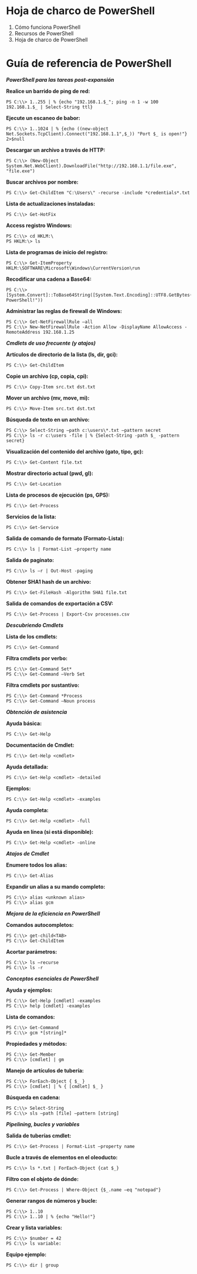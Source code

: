 # Hoja de charco de PowerShell

1. Cómo funciona PowerShell
2. Recursos de PowerShell
3. Hoja de charco de PowerShell

# Guía de referencia de PowerShell

_**PowerShell para las tareas post-expansión**_

**Realice un barrido de ping de red:**

```plaintext
PS C:\\> 1..255 | % {echo "192.168.1.$_"; ping -n 1 -w 100 192.168.1.$_ | Select-String ttl}
```

**Ejecute un escaneo de babor:**

```plaintext
PS C:\\> 1..1024 | % {echo ((new-object Net.Sockets.TcpClient).Connect("192.168.1.1",$_)) "Port $_ is open!"} 2>$null
```

**Descargar un archivo a través de HTTP:**

```plaintext
PS C:\\> (New-Object System.Net.WebClient).DownloadFile("http://192.168.1.1/file.exe", "file.exe")
```

**Buscar archivos por nombre:**

```plaintext
PS C:\\> Get-ChildItem "C:\Users\" -recurse -include *credentials*.txt
```

**Lista de actualizaciones instaladas:**

```plaintext
PS C:\\> Get-HotFix
```

**Access registro Windows:**

```plaintext
PS C:\\> cd HKLM:\
PS HKLM:\> ls
```

**Lista de programas de inicio del registro:**

```plaintext
PS C:\\> Get-ItemProperty HKLM:\SOFTWARE\Microsoft\Windows\CurrentVersion\run
```

**Recodificar una cadena a Base64:**

```plaintext
PS C:\\> [System.Convert]::ToBase64String([System.Text.Encoding]::UTF8.GetBytes("Hello PowerShell!"))
```

**Administrar las reglas de firewall de Windows:**

```plaintext
PS C:\\> Get-NetFirewallRule –all
PS C:\\> New-NetFirewallRule -Action Allow -DisplayName AllowAccess -RemoteAddress 192.168.1.25
```

_**Cmdlets de uso frecuente (y atajos)**_

**Artículos de directorio de la lista (ls, dir, gci):**

```plaintext
PS C:\\> Get-ChildItem
```

**Copie un archivo (cp, copia, cpi):**

```plaintext
PS C:\\> Copy-Item src.txt dst.txt
```

**Mover un archivo (mv, move, mi):**

```plaintext
PS C:\\> Move-Item src.txt dst.txt
```

**Búsqueda de texto en un archivo:**

```plaintext
PS C:\\> Select-String –path c:\users\*.txt –pattern secret
PS C:\\> ls -r c:\users -file | % {Select-String -path $_ -pattern secret}
```

**Visualización del contenido del archivo (gato, tipo, gc):**

```plaintext
PS C:\\> Get-Content file.txt
```

**Mostrar directorio actual (pwd, gl):**

```plaintext
PS C:\\> Get-Location
```

**Lista de procesos de ejecución (ps, GPS):**

```plaintext
PS C:\\> Get-Process
```

**Servicios de la lista:**

```plaintext
PS C:\\> Get-Service
```

**Salida de comando de formato (Formato-Lista):**

```plaintext
PS C:\\> ls | Format-List –property name
```

**Salida de paginato:**

```plaintext
PS C:\\> ls –r | Out-Host -paging
```

**Obtener SHA1 hash de un archivo:**

```plaintext
PS C:\\> Get-FileHash -Algorithm SHA1 file.txt
```

**Salida de comandos de exportación a CSV:**

```plaintext
PS C:\\> Get-Process | Export-Csv processes.csv
```

_**Descubriendo Cmdlets**_

**Lista de los cmdlets:**

```plaintext
PS C:\\> Get-Command
```

**Filtra cmdlets por verbo:**

```plaintext
PS C:\\> Get-Command Set*
PS C:\\> Get-Command –Verb Set
```

**Filtra cmdlets por sustantivo:**

```plaintext
PS C:\\> Get-Command *Process
PS C:\\> Get-Command –Noun process
```

_**Obtención de asistencia**_

**Ayuda básica:**

```plaintext
PS C:\\> Get-Help
```

**Documentación de Cmdlet:**

```plaintext
PS C:\\> Get-Help <cmdlet>
```

**Ayuda detallada:**

```plaintext
PS C:\\> Get-Help <cmdlet> -detailed
```

**Ejemplos:**

```plaintext
PS C:\\> Get-Help <cmdlet> -examples
```

**Ayuda completa:**

```plaintext
PS C:\\> Get-Help <cmdlet> -full
```

**Ayuda en línea (si está disponible):**

```plaintext
PS C:\\> Get-Help <cmdlet> -online
```

_**Atajos de Cmdlet**_

**Enumere todos los alias:**

```plaintext
PS C:\\> Get-Alias
```

**Expandir un alias a su mando completo:**

```plaintext
PS C:\\> alias <unknown alias>
PS C:\\> alias gcm
```

_**Mejora de la eficiencia en PowerShell**_

**Comandos autocompletos:**

```plaintext
PS C:\\> get-child<TAB>
PS C:\\> Get-ChildItem
```

**Acortar parámetros:**

```plaintext
PS C:\\> ls –recurse
PS C:\\> ls -r
```

_**Conceptos esenciales de PowerShell**_

**Ayuda y ejemplos:**

```plaintext
PS C:\\> Get-Help [cmdlet] -examples
PS C:\\> help [cmdlet] -examples
```

**Lista de comandos:**

```plaintext
PS C:\\> Get-Command
PS C:\\> gcm *[string]*
```

**Propiedades y métodos:**

```plaintext
PS C:\\> Get-Member
PS C:\\> [cmdlet] | gm
```

**Manejo de artículos de tubería:**

```plaintext
PS C:\\> ForEach-Object { $_ }
PS C:\\> [cmdlet] | % { [cmdlet] $_ }
```

**Búsqueda en cadena:**

```plaintext
PS C:\\> Select-String
PS C:\\> sls –path [file] –pattern [string]
```

_**Pipelining, bucles y variables**_

**Salida de tuberías cmdlet:**

```plaintext
PS C:\\> Get-Process | Format-List –property name
```

**Bucle a través de elementos en el oleoducto:**

```plaintext
PS C:\\> ls *.txt | ForEach-Object {cat $_}
```

**Filtro con el objeto de dónde:**

```plaintext
PS C:\\> Get-Process | Where-Object {$_.name –eq "notepad"}
```

**Generar rangos de números y bucle:**

```plaintext
PS C:\\> 1..10
PS C:\\> 1..10 | % {echo "Hello!"}
```

**Crear y lista variables:**

```plaintext
PS C:\\> $number = 42
PS C:\\> ls variable:
```

**Equipo ejemplo:**

```plaintext
PS C:\\> dir | group
```